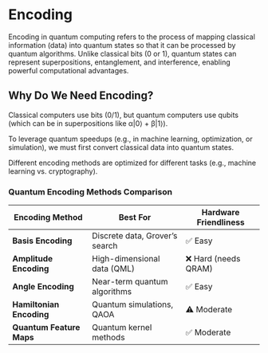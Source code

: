 # Encoding
Encoding in quantum computing refers to the process of mapping classical information (data) into quantum states so that it can be processed by quantum algorithms. Unlike classical bits (0 or 1), 
quantum states can represent superpositions, entanglement, and interference, enabling powerful computational advantages.


## Why Do We Need Encoding?
Classical computers use bits (0/1), but quantum computers use qubits (which can be in superpositions like α|0⟩ + β|1⟩).

To leverage quantum speedups (e.g., in machine learning, optimization, or simulation), we must first convert classical data into quantum states.

Different encoding methods are optimized for different tasks (e.g., machine learning vs. cryptography).


### **Quantum Encoding Methods Comparison**

| Encoding Method       | Best For                          | Hardware Friendliness       |
|-----------------------|-----------------------------------|-----------------------------|
| **Basis Encoding**    | Discrete data, Grover’s search    | ✅ Easy                     |
| **Amplitude Encoding**| High-dimensional data (QML)       | ❌ Hard (needs QRAM)        |
| **Angle Encoding**    | Near-term quantum algorithms      | ✅ Easy                     |
| **Hamiltonian Encoding**| Quantum simulations, QAOA       | ⚠ Moderate                 |
| **Quantum Feature Maps**| Quantum kernel methods          | ✅ Moderate                 |
